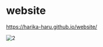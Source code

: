 # website
https://harika-haru.github.io/website/ 


![2](https://user-images.githubusercontent.com/90541715/151111852-6b91fca1-5cb8-41c2-aaa9-89beda5ab430.jpg)
